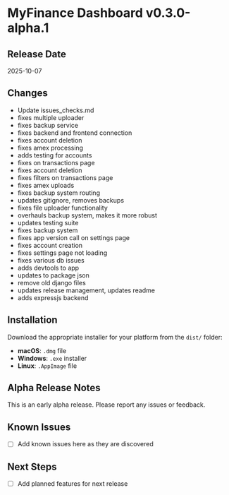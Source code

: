 # MyFinance Dashboard v0.3.0-alpha.1

## Release Date
2025-10-07

## Changes
- Update issues_checks.md
- fixes multiple uploader
- fixes backup service
- fixes backend and frontend connection
- fixes account deletion
- fixes amex processing
- adds testing for accounts
- fixes on transactions page
- fixes account deletion
- fixes filters on transactions page
- fixes amex uploads
- fixes backup system routing
- updates gitignore, removes backups
- fixes file uploader functionality
- overhauls backup system, makes it more robust
- updates testing suite
- fixes backup system
- fixes app version call on settings page
- fixes account creation
- fixes settings page not loading
- fixes various db issues
- adds devtools to app
- updates to package json
- remove old django files
- updates release management, updates readme
- adds expressjs backend

## Installation
Download the appropriate installer for your platform from the `dist/` folder:
- **macOS**: `.dmg` file
- **Windows**: `.exe` installer
- **Linux**: `.AppImage` file

## Alpha Release Notes
This is an early alpha release. Please report any issues or feedback.

## Known Issues
- [ ] Add known issues here as they are discovered

## Next Steps
- [ ] Add planned features for next release
